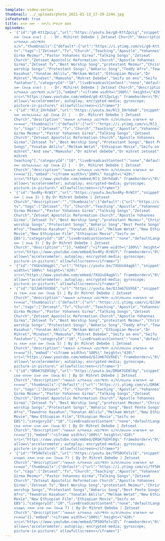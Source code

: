 ```yaml
---
template: video-series
thumbnail: ../_uploads/photo_2021-01-13_17-39-2244.jpg
isFeatured: true
title: አንድ ሰው - በዶ/ር ምሀረት ደበበ
episodes:
  - '{"id":"g0-KttZpcLg","url":"https://youtu.be/g0-KttZpcLg","snippet":{"publishedAt":"2020-12-28T16:15:04Z","channelId":"UCMo33JDmBy8iYtFYJ26rlCQ","title":"አንድ
    ሰው (ክፍል አንድ) |  - Dr. Mihiret Debebe | Zetseat Church","description":"በዘጸአት
    አፖስቶሊክ ሪፎርሜሽን
    ቤ/ክ","thumbnails":{"default":{"url":"https://i.ytimg.com/vi/g0-KttZpcLg/default.jpg","width":120,"height":90},"medium":{"url":"https://i.ytimg.com/vi/g0-KttZpcLg/mqdefault.jpg","width":320,"height":180},"high":{"url":"https://i.ytimg.com/vi/g0-KttZpcLg/hqdefault.jpg","width":480,"height":360},"standard":{"url":"https://i.ytimg.com/vi/g0-KttZpcLg/sddefault.jpg","width":640,"height":480},"maxres":{"url":"https://i.ytimg.com/vi/g0-KttZpcLg/maxresdefault.jpg","width":1280,"height":720}},"channelTitle":"Zetseat
    tv","tags":["Zetseat","Tv","Church","Teaching","Apostle","Yohannes","Girma","Joye","Johnny","Prophet","Man","of","God","Yohannes
    Girma Mezmur","Pastor Yohannes Girma","Talking Songs","Zetseat
    Church","Zetseat Apostolic Reformation Church","Apostle Yohannes
    Girma","Zetseat Tv","Best Worship Song","protestant Mezmur","Christian
    worship Songs","Protestant Songs","Amharic Song","Teddy Afro","Tewodros
    Kasahun","Yonatan Aklilu","Melkam Wetat","Ethiopian Movie","Dr
    Mihret","Mindset","Mamusha","Mihret Debebe","Seifu on ens","Seifu
    fantahun"],"categoryId":"10","liveBroadcastContent":"none","defaultLanguage":"en","localized":{"title":"አንድ
    ሰው (ክፍል አንድ) |  - Dr. Mihiret Debebe | Zetseat Church","description":"በዘጸአት
    አፖስቶሊክ ሪፎርሜሽን ቤ/ክ"}},"embed":"<iframe width=\"100%\" height=\"420\"
    src=\"https://www.youtube.com/embed/g0-KttZpcLg\" frameborder=\"0\"
    allow=\"accelerometer; autoplay; encrypted-media; gyroscope;
    picture-in-picture\" allowfullscreen></iframe>"}'
  - '{"id":"Rl3_IHrhda8","url":"https://youtu.be/Rl3_IHrhda8","snippet":{"publishedAt":"2021-01-09T15:20:21Z","channelId":"UCMo33JDmBy8iYtFYJ26rlCQ","title":"አንድ
    ሰው በእግዚአብሔር እጅ (ክፍል 2) |  - Dr. Mihiret Debebe | Zetseat
    Church","description":"በዘጸአት አፖስቶሊክ ሪፎርሜሽን ቤ/ክ\nከረቡዕ አገልግሎት ላይ
    የተወሰደ","thumbnails":{"default":{"url":"https://i.ytimg.com/vi/Rl3_IHrhda8/default.jpg","width":120,"height":90},"medium":{"url":"https://i.ytimg.com/vi/Rl3_IHrhda8/mqdefault.jpg","width":320,"height":180},"high":{"url":"https://i.ytimg.com/vi/Rl3_IHrhda8/hqdefault.jpg","width":480,"height":360},"standard":{"url":"https://i.ytimg.com/vi/Rl3_IHrhda8/sddefault.jpg","width":640,"height":480},"maxres":{"url":"https://i.ytimg.com/vi/Rl3_IHrhda8/maxresdefault.jpg","width":1280,"height":720}},"channelTitle":"Zetseat
    tv","tags":["Zetseat","Tv","Church","Teaching","Apostle","Yohannes","Girma","Joye","Johnny","Prophet","Man","of","God","Yohannes
    Girma Mezmur","Pastor Yohannes Girma","Talking Songs","Zetseat
    Church","Zetseat Apostolic Reformation Church","Apostle Yohannes
    Girma","Zetseat Tv","Best Worship Song","Protestant Songs","Best Pente
    Songs","Yonatan Aklilu","Melkam Wetat","Ethiopian Movie","Seifu on EBS","Dr
    mihret","And sew","Mamusha","Dr mihret debebe","Dr mihret zetseat","Dr
    mihret
    teaching"],"categoryId":"10","liveBroadcastContent":"none","defaultLanguage":"en","localized":{"title":"አንድ
    ሰው በእግዚአብሔር እጅ (ክፍል 2) |  - Dr. Mihiret Debebe | Zetseat
    Church","description":"በዘጸአት አፖስቶሊክ ሪፎርሜሽን ቤ/ክ\nከረቡዕ አገልግሎት ላይ
    የተወሰደ"}},"embed":"<iframe width=\"100%\" height=\"420\"
    src=\"https://www.youtube.com/embed/Rl3_IHrhda8\" frameborder=\"0\"
    allow=\"accelerometer; autoplay; encrypted-media; gyroscope;
    picture-in-picture\" allowfullscreen></iframe>"}'
  - '{"id":"bx4Ry-RrW1Y","url":"https://youtu.be/bx4Ry-RrW1Y","snippet":{"publishedAt":"2021-01-21T13:48:11Z","channelId":"UCMo33JDmBy8iYtFYJ26rlCQ","title":"አንድ
    ሰው | ክፍል 3) | By Dr Mihret Debebe | Zetseat
    Church","description":"","thumbnails":{"default":{"url":"https://i.ytimg.com/vi/bx4Ry-RrW1Y/default.jpg","width":120,"height":90},"medium":{"url":"https://i.ytimg.com/vi/bx4Ry-RrW1Y/mqdefault.jpg","width":320,"height":180},"high":{"url":"https://i.ytimg.com/vi/bx4Ry-RrW1Y/hqdefault.jpg","width":480,"height":360},"standard":{"url":"https://i.ytimg.com/vi/bx4Ry-RrW1Y/sddefault.jpg","width":640,"height":480},"maxres":{"url":"https://i.ytimg.com/vi/bx4Ry-RrW1Y/maxresdefault.jpg","width":1280,"height":720}},"channelTitle":"Zetseat
    tv","tags":["Zetseat","Tv","Church","Teaching","Apostle","Yohannes","Girma","Joye","Johnny","Prophet","Man","of","God","Yohannes
    Girma Mezmur","Pastor Yohannes Girma","Talking Songs","Zetseat
    Church","Zetseat Apostolic Reformation Church","Apostle Yohannes
    Girma","Zetseat Tv","Best Worship Song","protestant Mezmur","Christian
    worship Songs","Protestant Songs","Amharic Song","Best Pente Songs","Teddy
    Afro","Tewodros Kasahun","Yonatan Aklilu","Melkam Wetat","New Ethiopian
    Movie","New Ethiopian Film","Ethiopian Movie","Seifu on
    EBS"],"categoryId":"10","liveBroadcastContent":"none","defaultLanguage":"en","localized":{"title":"አንድ
    ሰው | ክፍል 3) | By Dr Mihret Debebe | Zetseat
    Church","description":""}},"embed":"<iframe width=\"100%\" height=\"420\"
    src=\"https://www.youtube.com/embed/bx4Ry-RrW1Y\" frameborder=\"0\"
    allow=\"accelerometer; autoplay; encrypted-media; gyroscope;
    picture-in-picture\" allowfullscreen></iframe>"}'
  - '{"id":"7XGUsO4qgbl","url":"https://youtu.be/7XGUsO4qgbl","snippet":{},"embed":"<iframe
    width=\"100%\" height=\"420\"
    src=\"https://www.youtube.com/embed/7XGUsO4qgbl\" frameborder=\"0\"
    allow=\"accelerometer; autoplay; encrypted-media; gyroscope;
    picture-in-picture\" allowfullscreen></iframe>"}'
  - '{"id":"QJJm67GVXbE","url":"https://youtu.be/QJJm67GVXbE","snippet":{"publishedAt":"2021-02-04T14:41:46Z","channelId":"UCMo33JDmBy8iYtFYJ26rlCQ","title":"እግዚአብሔር
    የኔ ያለው አንድ ሰው (ክፍል 5) | By Dr Mihret Debebe | Zetseat
    Church","description":"በዘጸአት አፖስቶሊክ ሪፎርሜሽን ቤ/ክ\nከረቡዕ አገልግሎት ላይ
    የተወሰደ","thumbnails":{"default":{"url":"https://i.ytimg.com/vi/QJJm67GVXbE/default.jpg","width":120,"height":90},"medium":{"url":"https://i.ytimg.com/vi/QJJm67GVXbE/mqdefault.jpg","width":320,"height":180},"high":{"url":"https://i.ytimg.com/vi/QJJm67GVXbE/hqdefault.jpg","width":480,"height":360},"standard":{"url":"https://i.ytimg.com/vi/QJJm67GVXbE/sddefault.jpg","width":640,"height":480},"maxres":{"url":"https://i.ytimg.com/vi/QJJm67GVXbE/maxresdefault.jpg","width":1280,"height":720}},"channelTitle":"Zetseat
    tv","tags":["Zetseat","Tv","Church","Teaching","Apostle","Yohannes","Girma","Joye","Johnny","Prophet","Man","of","God","Yohannes
    Girma Mezmur","Pastor Yohannes Girma","Talking Songs","Zetseat
    Church","Zetseat Apostolic Reformation Church","Apostle Yohannes
    Girma","Zetseat Tv","Best Worship Song","protestant Mezmur","Christian
    worship Songs","Protestant Songs","Amharic Song","Teddy Afro","Tewodros
    Kasahun","Yonatan Aklilu","Melkam Wetat","Ethiopian Movie","Dr
    Mihret","Mindset","Mamusha","Mihret Debebe","Seifu on ens","Seifu
    fantahun"],"categoryId":"10","liveBroadcastContent":"none","defaultLanguage":"en","localized":{"title":"እግዚአብሔር
    የኔ ያለው አንድ ሰው (ክፍል 5) | By Dr Mihret Debebe | Zetseat
    Church","description":"በዘጸአት አፖስቶሊክ ሪፎርሜሽን ቤ/ክ\nከረቡዕ አገልግሎት ላይ
    የተወሰደ"}},"embed":"<iframe width=\"100%\" height=\"420\"
    src=\"https://www.youtube.com/embed/QJJm67GVXbE\" frameborder=\"0\"
    allow=\"accelerometer; autoplay; encrypted-media; gyroscope;
    picture-in-picture\" allowfullscreen></iframe>"}'
  - '{"id":"DRbK7GEHl0g","url":"https://youtu.be/DRbK7GEHl0g","snippet":{"publishedAt":"2021-02-04T16:19:33Z","channelId":"UCMo33JDmBy8iYtFYJ26rlCQ","title":"እግዚአብሔር
    ርስቱ የሆነው አንድ ሰው (ክፍል 6) | By Dr Mihret Debebe | Zetseat
    Church","description":"በዘጸአት አፖስቶሊክ ሪፎርሜሽን ቤ/ክ\nከረቡዕ አገልግሎት ላይ
    የተወሰደ","thumbnails":{"default":{"url":"https://i.ytimg.com/vi/DRbK7GEHl0g/default.jpg","width":120,"height":90},"medium":{"url":"https://i.ytimg.com/vi/DRbK7GEHl0g/mqdefault.jpg","width":320,"height":180},"high":{"url":"https://i.ytimg.com/vi/DRbK7GEHl0g/hqdefault.jpg","width":480,"height":360},"standard":{"url":"https://i.ytimg.com/vi/DRbK7GEHl0g/sddefault.jpg","width":640,"height":480},"maxres":{"url":"https://i.ytimg.com/vi/DRbK7GEHl0g/maxresdefault.jpg","width":1280,"height":720}},"channelTitle":"Zetseat
    tv","tags":["Zetseat","Tv","Church","Teaching","Apostle","Yohannes","Girma","Joye","Johnny","Prophet","Man","of","God","Yohannes
    Girma Mezmur","Pastor Yohannes Girma","Talking Songs","Zetseat
    Church","Zetseat Apostolic Reformation Church","Apostle Yohannes
    Girma","Zetseat Tv","Best Worship Song","protestant Mezmur","Christian
    worship Songs","Protestant Songs","Amharic Song","Best Pente Songs","Teddy
    Afro","Tewodros Kasahun","Yonatan Aklilu","Melkam Wetat","New Ethiopian
    Movie","New Ethiopian Film","Ethiopian Movie","Seifu on
    EBS"],"categoryId":"10","liveBroadcastContent":"none","defaultLanguage":"en","localized":{"title":"እግዚአብሔር
    ርስቱ የሆነው አንድ ሰው (ክፍል 6) | By Dr Mihret Debebe | Zetseat
    Church","description":"በዘጸአት አፖስቶሊክ ሪፎርሜሽን ቤ/ክ\nከረቡዕ አገልግሎት ላይ
    የተወሰደ"}},"embed":"<iframe width=\"100%\" height=\"420\"
    src=\"https://www.youtube.com/embed/DRbK7GEHl0g\" frameborder=\"0\"
    allow=\"accelerometer; autoplay; encrypted-media; gyroscope;
    picture-in-picture\" allowfullscreen></iframe>"}'
  - '{"id":"TP50Ufelv1E","url":"https://youtu.be/TP50Ufelv1E","snippet":{"publishedAt":"2021-02-08T17:46:50Z","channelId":"UCMo33JDmBy8iYtFYJ26rlCQ","title":"እግዚአብሔር
    እንደልቤ ያለው አንድ ሰው (ክፍል 7) | By Dr Mihret Debebe | Zetseat
    Church","description":"በዘጸአት አፖስቶሊክ ሪፎርሜሽን ቤ/ክ\nከረቡዕ አገልግሎት ላይ
    የተወሰደ","thumbnails":{"default":{"url":"https://i.ytimg.com/vi/TP50Ufelv1E/default.jpg","width":120,"height":90},"medium":{"url":"https://i.ytimg.com/vi/TP50Ufelv1E/mqdefault.jpg","width":320,"height":180},"high":{"url":"https://i.ytimg.com/vi/TP50Ufelv1E/hqdefault.jpg","width":480,"height":360},"standard":{"url":"https://i.ytimg.com/vi/TP50Ufelv1E/sddefault.jpg","width":640,"height":480},"maxres":{"url":"https://i.ytimg.com/vi/TP50Ufelv1E/maxresdefault.jpg","width":1280,"height":720}},"channelTitle":"Zetseat
    tv","tags":["Zetseat","Tv","Church","Teaching","Apostle","Yohannes","Girma","Joye","Johnny","Prophet","Man","of","God","Yohannes
    Girma Mezmur","Pastor Yohannes Girma","Talking Songs","Zetseat
    Church","Zetseat Apostolic Reformation Church","Apostle Yohannes
    Girma","Zetseat Tv","Best Worship Song","protestant Mezmur","Christian
    worship Songs","Protestant Songs","Amharic Song","Best Pente Songs","Teddy
    Afro","Tewodros Kasahun","Yonatan Aklilu","Melkam Wetat","New Ethiopian
    Movie","New Ethiopian Film","Ethiopian Movie","Seifu on
    EBS"],"categoryId":"10","liveBroadcastContent":"none","defaultLanguage":"en","localized":{"title":"እግዚአብሔር
    እንደልቤ ያለው አንድ ሰው (ክፍል 7) | By Dr Mihret Debebe | Zetseat
    Church","description":"በዘጸአት አፖስቶሊክ ሪፎርሜሽን ቤ/ክ\nከረቡዕ አገልግሎት ላይ
    የተወሰደ"}},"embed":"<iframe width=\"100%\" height=\"420\"
    src=\"https://www.youtube.com/embed/TP50Ufelv1E\" frameborder=\"0\"
    allow=\"accelerometer; autoplay; encrypted-media; gyroscope;
    picture-in-picture\" allowfullscreen></iframe>"}'
---
```

